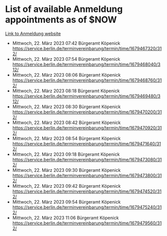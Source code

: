 # List of available Anmeldung appointments as of $NOW
[Link to Anmeldung website](https://service.berlin.de/terminvereinbarung/termin/tag.php?termin=1&anliegen[]=120686&dienstleisterlist=122210,122217,327316,122219,327312,122227,327314,122231,327346,122243,327348,122254,122252,329742,122260,329745,122262,329748,122271,327278,122273,327274,122277,327276,330436,122280,327294,122282,327290,122284,327292,122291,327270,122285,327266,122286,327264,122296,327268,150230,329760,122297,327286,122294,327284,122312,329763,122314,329775,122304,327330,122311,327334,122309,327332,317869,122281,327352,122279,329772,122283,122276,327324,122274,327326,122267,329766,122246,327318,122251,327320,122257,327322,122208,327298,122226,327300&herkunft=http%3A%2F%2Fservice.berlin.de%2Fdienstleistung%2F120686%2F)
- Mittwoch, 22. März 2023 07:42 Bürgeramt Köpenick https://service.berlin.de/terminvereinbarung/termin/time/1679467320/312/
- Mittwoch, 22. März 2023 07:54 Bürgeramt Köpenick https://service.berlin.de/terminvereinbarung/termin/time/1679468040/312/
- Mittwoch, 22. März 2023 08:06 Bürgeramt Köpenick https://service.berlin.de/terminvereinbarung/termin/time/1679468760/312/
- Mittwoch, 22. März 2023 08:18 Bürgeramt Köpenick https://service.berlin.de/terminvereinbarung/termin/time/1679469480/312/
- Mittwoch, 22. März 2023 08:30 Bürgeramt Köpenick https://service.berlin.de/terminvereinbarung/termin/time/1679470200/312/
- Mittwoch, 22. März 2023 08:42 Bürgeramt Köpenick https://service.berlin.de/terminvereinbarung/termin/time/1679470920/312/
- Mittwoch, 22. März 2023 08:54 Bürgeramt Köpenick https://service.berlin.de/terminvereinbarung/termin/time/1679471640/312/
- Mittwoch, 22. März 2023 09:18 Bürgeramt Köpenick https://service.berlin.de/terminvereinbarung/termin/time/1679473080/312/
- Mittwoch, 22. März 2023 09:30 Bürgeramt Köpenick https://service.berlin.de/terminvereinbarung/termin/time/1679473800/312/
- Mittwoch, 22. März 2023 09:42 Bürgeramt Köpenick https://service.berlin.de/terminvereinbarung/termin/time/1679474520/312/
- Mittwoch, 22. März 2023 09:54 Bürgeramt Köpenick https://service.berlin.de/terminvereinbarung/termin/time/1679475240/312/
- Mittwoch, 22. März 2023 11:06 Bürgeramt Köpenick https://service.berlin.de/terminvereinbarung/termin/time/1679479560/312/
